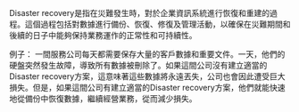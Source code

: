 Disaster recovery是指在災難發生時，對於企業資訊系統進行恢復和重建的過程。這個過程包括對數據進行備份、恢復、修復及管理活動，以確保在災難期間和後續的日子中能夠保持業務運作的正常性和可持續性。 

例子： 
一間服務公司每天都需要保存大量的客戶數據和重要文件。一天，他們的硬盤突然發生故障，導致所有數據被刪除了。如果這間公司沒有建立適當的Disaster recovery方案，這意味著這些數據將永遠丟失，公司也會因此遭受巨大損失。但是，如果這間公司有建立適當的Disaster recovery方案，他們就能快速地從備份中恢復數據，繼續經營業務，從而減少損失。